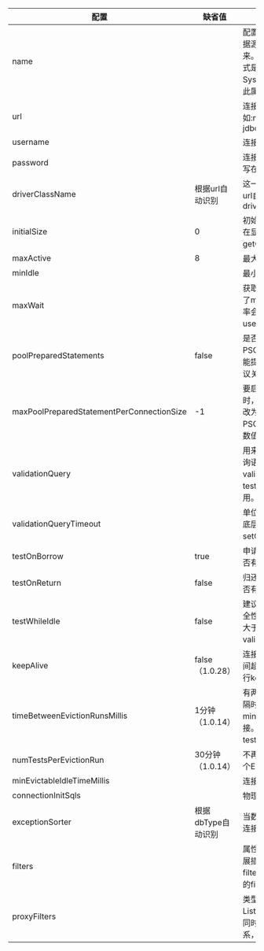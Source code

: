 
配置 <div style="width:100px"/>| 缺省值<div style="width:50px"/>	 | 说明
---|---|---
name | | 配置这个属性的意义在于，如果存在多个数据源，监控的时候可以通过名字来区分开来。如果没有配置，将会生成一个名字，格式是："DataSource-" + System.identityHashCode(this). 另外配置此属性至少在1.0.5版本中是不起作用的
url |  | 连接数据库的url，不同数据库不一样。例如:mysql : jdbc:mysql://10.20.153.104:3306/druid2
username | | 连接数据库的用户名
password | |连接数据库的密码。如果你不希望密码直接写在配置文件中，可以使用ConfigFilter
driverClassName |根据url自动识别 | 这一项可配可不配，如果不配置druid会根据url自动识别dbType，然后选择相应的driverClassName
initialSize | 0 |初始化时建立物理连接的个数。初始化发生在显示调用init方法，或者第一次getConnection时
maxActive | 8 | 最大连接池数量
minIdle | | 最小连接池数量
maxWait | | 获取连接时最大等待时间，单位毫秒。配置了maxWait之后，缺省启用公平锁，并发效率会有所下降，如果需要可以通过配置useUnfairLock属性为true使用非公平锁。
poolPreparedStatements | false | 是否缓存preparedStatement，也就是PSCache。PSCache对支持游标的数据库性能提升巨大，比如说oracle。在mysql下建议关闭。
maxPoolPreparedStatementPerConnectionSize | -1 | 要启用PSCache，必须配置大于0，当大于0时，poolPreparedStatements自动触发修改为true。在Druid中，不会存在Oracle下PSCache占用内存过多的问题，可以把这个数值配置大一些，比如说100
validationQuery | | 用来检测连接是否有效的sql，要求是一个查询语句，常用select 'x'。如果validationQuery为null，testOnBorrow、testOnReturn、testWhileIdle都不会起作用。
validationQueryTimeout| | 单位：秒，检测连接是否有效的超时时间。底层调用jdbc Statement对象的void setQueryTimeout(int seconds)方法
testOnBorrow | true | 申请连接时执行validationQuery检测连接是否有效，做了这个配置会降低性能。
testOnReturn | false | 归还连接时执行validationQuery检测连接是否有效，做了这个配置会降低性能。
testWhileIdle | false | 建议配置为true，不影响性能，并且保证安全性。申请连接的时候检测，如果空闲时间大于timeBetweenEvictionRunsMillis，执行validationQuery检测连接是否有效。
keepAlive |false（1.0.28） | 连接池中的minIdle数量以内的连接，空闲时间超过minEvictableIdleTimeMillis，则会执行keepAlive操作。
timeBetweenEvictionRunsMillis |1分钟（1.0.14） |有两个含义:1) Destroy线程会检测连接的间隔时间，如果连接空闲时间大于等于minEvictableIdleTimeMillis则关闭物理连接。2) testWhileIdle的判断依据，详细看testWhileIdle属性的说明
numTestsPerEvictionRun |30分钟（1.0.14）|不再使用，一个DruidDataSource只支持一个EvictionRun
minEvictableIdleTimeMillis | |连接保持空闲而不被驱逐的最小时间
connectionInitSqls| |物理连接初始化的时候执行的sql
exceptionSorter | 根据dbType自动识别|当数据库抛出一些不可恢复的异常时，抛弃连接
filters | |属性类型是字符串，通过别名的方式配置扩展插件，常用的插件有：监控统计用的filter:stat,日志用的filter:log4j,防御sql注入的filter:wall
proxyFilters | | 类型是List<com.alibaba.druid.filter.Filter>，如果同时配置了filters和proxyFilters，是组合关系，并非替换关系